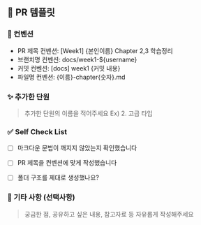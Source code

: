 ## 📝 PR 템플릿
### 📐 컨벤션
- PR 제목 컨벤션: [Week1] {본인이름} Chapter 2,3 학습정리
- 브랜치명 컨벤션: docs/week1-${username}
- 커밋 컨벤션: [docs] week1 {커밋 내용}
- 파일명 컨벤션: {이름}-chapter{숫자}.md

### ✨ 추가한 단원
> 추가한 단원의 이름을 적어주세요 Ex) 2. 고급 타입

### ✅ Self Check List
- [ ] 마크다운 문법이 깨지지 않았는지 확인했습니다
- [ ] PR 제목을 컨벤션에 맞게 작성했습니다
- [ ] 폴더 구조를 제대로 생성했나요?


### 🧐 기타 사항 (선택사항)
> 궁금한 점, 공유하고 싶은 내용, 참고자료 등 자유롭게 작성해주세요
